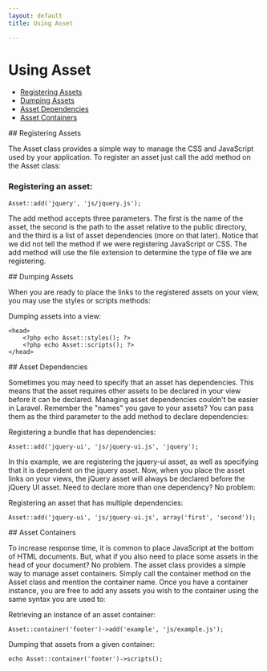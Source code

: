 ```yaml
---
layout: default
title: Using Asset

---
```


Using Asset
==============

* [Registering Assets](#registering)
* [Dumping Assets](#dumping)
* [Asset Dependencies](#dependencies)
* [Asset Containers](#container)

<article id="registering">
## Registering Assets

The Asset class provides a simple way to manage the CSS and JavaScript used by your application. To register an asset just call the add method on the Asset class:

### Registering an asset:

	Asset::add('jquery', 'js/jquery.js');

The add method accepts three parameters. The first is the name of the asset, the second is the path to the asset relative to the public directory, and the third is a list of asset dependencies (more on that later). Notice that we did not tell the method if we were registering JavaScript or CSS. The add method will use the file extension to determine the type of file we are registering.

</article>

<article id="dumping">
## Dumping Assets

When you are ready to place the links to the registered assets on your view, you may use the styles or scripts methods:

Dumping assets into a view:

	<head>
	    <?php echo Asset::styles(); ?>
	    <?php echo Asset::scripts(); ?>
	</head>

</article>

<article id="dependencies">
## Asset Dependencies

Sometimes you may need to specify that an asset has dependencies. This means that the asset requires other assets to be declared in your view before it can be declared. Managing asset dependencies couldn't be easier in Laravel. Remember the "names" you gave to your assets? You can pass them as the third parameter to the add method to declare dependencies:

Registering a bundle that has dependencies:

	Asset::add('jquery-ui', 'js/jquery-ui.js', 'jquery');

In this example, we are registering the jquery-ui asset, as well as specifying that it is dependent on the jquery asset. Now, when you place the asset links on your views, the jQuery asset will always be declared before the jQuery UI asset. Need to declare more than one dependency? No problem:

Registering an asset that has multiple dependencies:

	Asset::add('jquery-ui', 'js/jquery-ui.js', array('first', 'second'));

</article>

<article id="container">
## Asset Containers

To increase response time, it is common to place JavaScript at the bottom of HTML documents. But, what if you also need to place some assets in the head of your document? No problem. The asset class provides a simple way to manage asset containers. Simply call the container method on the Asset class and mention the container name. Once you have a container instance, you are free to add any assets you wish to the container using the same syntax you are used to:

Retrieving an instance of an asset container:

	Asset::container('footer')->add('example', 'js/example.js');

Dumping that assets from a given container:

	echo Asset::container('footer')->scripts();
	
</article>